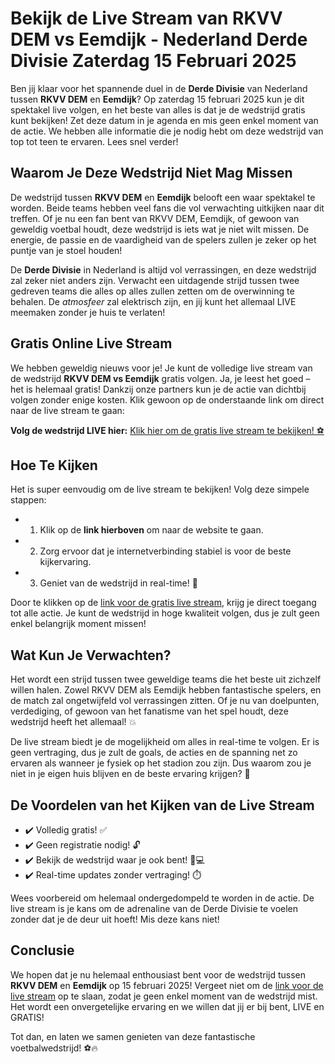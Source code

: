 # Bekijk de Live Stream van RKVV DEM vs Eemdijk - Nederland Derde Divisie Zaterdag 15 Februari 2025

Ben jij klaar voor het spannende duel in de **Derde Divisie** van Nederland tussen **RKVV DEM** en **Eemdijk**? Op zaterdag 15 februari 2025 kun je dit spektakel live volgen, en het beste van alles is dat je de wedstrijd gratis kunt bekijken! Zet deze datum in je agenda en mis geen enkel moment van de actie. We hebben alle informatie die je nodig hebt om deze wedstrijd van top tot teen te ervaren. Lees snel verder!

## Waarom Je Deze Wedstrijd Niet Mag Missen

De wedstrijd tussen **RKVV DEM** en **Eemdijk** belooft een waar spektakel te worden. Beide teams hebben veel fans die vol verwachting uitkijken naar dit treffen. Of je nu een fan bent van RKVV DEM, Eemdijk, of gewoon van geweldig voetbal houdt, deze wedstrijd is iets wat je niet wilt missen. De energie, de passie en de vaardigheid van de spelers zullen je zeker op het puntje van je stoel houden!

De **Derde Divisie** in Nederland is altijd vol verrassingen, en deze wedstrijd zal zeker niet anders zijn. Verwacht een uitdagende strijd tussen twee gedreven teams die alles op alles zullen zetten om de overwinning te behalen. De _atmosfeer_ zal elektrisch zijn, en jij kunt het allemaal LIVE meemaken zonder je huis te verlaten!

## Gratis Online Live Stream

We hebben geweldig nieuws voor je! Je kunt de volledige live stream van de wedstrijd **RKVV DEM vs Eemdijk** gratis volgen. Ja, je leest het goed – het is helemaal gratis! Dankzij onze partners kun je de actie van dichtbij volgen zonder enige kosten. Klik gewoon op de onderstaande link om direct naar de live stream te gaan:

**Volg de wedstrijd LIVE hier:** [Klik hier om de gratis live stream te bekijken! ⚽️](https://tinyurl.com/livestreamfreeo?st=RKVV+DEM+vs+Eemdijk&si=ghc)

## Hoe Te Kijken

Het is super eenvoudig om de live stream te bekijken! Volg deze simpele stappen:

- 1. Klik op de **link hierboven** om naar de website te gaan.
- 2. Zorg ervoor dat je internetverbinding stabiel is voor de beste kijkervaring.
- 3. Geniet van de wedstrijd in real-time! 🎉

Door te klikken op de [link voor de gratis live stream](https://tinyurl.com/livestreamfreeo?st=RKVV+DEM+vs+Eemdijk&si=ghc), krijg je direct toegang tot alle actie. Je kunt de wedstrijd in hoge kwaliteit volgen, dus je zult geen enkel belangrijk moment missen!

## Wat Kun Je Verwachten?

Het wordt een strijd tussen twee geweldige teams die het beste uit zichzelf willen halen. Zowel RKVV DEM als Eemdijk hebben fantastische spelers, en de match zal ongetwijfeld vol verrassingen zitten. Of je nu van doelpunten, verdediging, of gewoon van het fanatisme van het spel houdt, deze wedstrijd heeft het allemaal! 💥

De live stream biedt je de mogelijkheid om alles in real-time te volgen. Er is geen vertraging, dus je zult de goals, de acties en de spanning net zo ervaren als wanneer je fysiek op het stadion zou zijn. Dus waarom zou je niet in je eigen huis blijven en de beste ervaring krijgen? 🤩

## De Voordelen van het Kijken van de Live Stream

- ✔️ Volledig gratis! ✅
- ✔️ Geen registratie nodig! 🔓
- ✔️ Bekijk de wedstrijd waar je ook bent! 📱💻
- ✔️ Real-time updates zonder vertraging! ⏱️

Wees voorbereid om helemaal ondergedompeld te worden in de actie. De live stream is je kans om de adrenaline van de Derde Divisie te voelen zonder dat je de deur uit hoeft! Mis deze kans niet!

## Conclusie

We hopen dat je nu helemaal enthousiast bent voor de wedstrijd tussen **RKVV DEM** en **Eemdijk** op 15 februari 2025! Vergeet niet om de [link voor de live stream](https://tinyurl.com/livestreamfreeo?st=RKVV+DEM+vs+Eemdijk&si=ghc) op te slaan, zodat je geen enkel moment van de wedstrijd mist. Het wordt een onvergetelijke ervaring en we willen dat jij er bij bent, LIVE en GRATIS!

Tot dan, en laten we samen genieten van deze fantastische voetbalwedstrijd! ⚽️🔥

